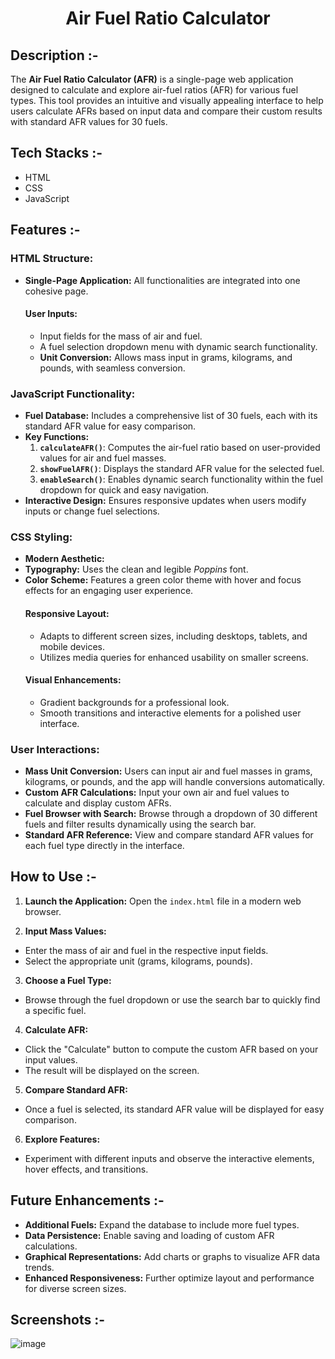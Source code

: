 # <p align="center">Air Fuel Ratio Calculator</p>

## Description :-

The **Air Fuel Ratio Calculator (AFR)** is a single-page web application designed to calculate and explore air-fuel ratios (AFR) for various fuel types. This tool provides an intuitive and visually appealing interface to help users calculate AFRs based on input data and compare their custom results with standard AFR values for 30 fuels.

## Tech Stacks :-

- HTML
- CSS
- JavaScript

## Features :-

### HTML Structure:

- **Single-Page Application:** All functionalities are integrated into one cohesive page.
  #### **User Inputs:**
  - Input fields for the mass of air and fuel.
  - A fuel selection dropdown menu with dynamic search functionality.
  - **Unit Conversion:** Allows mass input in grams, kilograms, and pounds, with seamless conversion.

### JavaScript Functionality:

- **Fuel Database:** Includes a comprehensive list of 30 fuels, each with its standard AFR value for easy comparison.
- **Key Functions:**
  1. **`calculateAFR()`**: Computes the air-fuel ratio based on user-provided values for air and fuel masses.
  2. **`showFuelAFR()`**: Displays the standard AFR value for the selected fuel.
  3. **`enableSearch()`**: Enables dynamic search functionality within the fuel dropdown for quick and easy navigation.
- **Interactive Design:** Ensures responsive updates when users modify inputs or change fuel selections.

### CSS Styling:

- **Modern Aesthetic:**
- **Typography:** Uses the clean and legible *Poppins* font.
- **Color Scheme:** Features a green color theme with hover and focus effects for an engaging user experience.
  #### **Responsive Layout:**
  - Adapts to different screen sizes, including desktops, tablets, and mobile devices.
  - Utilizes media queries for enhanced usability on smaller screens.
  #### **Visual Enhancements:**
  - Gradient backgrounds for a professional look.
  - Smooth transitions and interactive elements for a polished user interface.

### User Interactions:

- **Mass Unit Conversion:** Users can input air and fuel masses in grams, kilograms, or pounds, and the app will handle conversions automatically.
- **Custom AFR Calculations:** Input your own air and fuel values to calculate and display custom AFRs.
- **Fuel Browser with Search:** Browse through a dropdown of 30 different fuels and filter results dynamically using the search bar.
- **Standard AFR Reference:** View and compare standard AFR values for each fuel type directly in the interface.

## How to Use :-

1. **Launch the Application:** Open the `index.html` file in a modern web browser.

2. **Input Mass Values:**
- Enter the mass of air and fuel in the respective input fields.
- Select the appropriate unit (grams, kilograms, pounds).

3. **Choose a Fuel Type:**
- Browse through the fuel dropdown or use the search bar to quickly find a specific fuel.

4. **Calculate AFR:**
- Click the "Calculate" button to compute the custom AFR based on your input values.
- The result will be displayed on the screen.

5. **Compare Standard AFR:**
- Once a fuel is selected, its standard AFR value will be displayed for easy comparison.

6. **Explore Features:**
- Experiment with different inputs and observe the interactive elements, hover effects, and transitions.

## Future Enhancements :-

- **Additional Fuels:** Expand the database to include more fuel types.
- **Data Persistence:** Enable saving and loading of custom AFR calculations.
- **Graphical Representations:** Add charts or graphs to visualize AFR data trends.
- **Enhanced Responsiveness:** Further optimize layout and performance for diverse screen sizes.

## Screenshots :-

![image](https://github.com/user-attachments/assets/5d73540b-c283-40ae-aeec-2cd366651b81)
